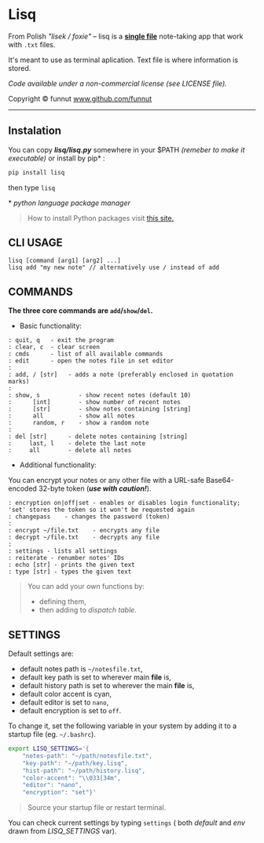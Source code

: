 # Lisq

From Polish *"lisek / foxie"* – lisq is a [**single file**](https://github.com/funnut/Lisq/blob/main/lisq/lisq.py) note-taking app that work with `.txt` files.

It's meant to use as terminal aplication. Text file is where information is stored.

*Code available under a non-commercial license (see LICENSE file).*

Copyright © funnut www.github.com/funnut

---

## Instalation

You can copy ***lisq/lisq.py*** somewhere in your $PATH *(remeber to make it executable)* or install by pip* : 

```bash
pip install lisq
```

then type `lisq`

\* *python language package manager*
> How to install Python packages visit [this site.](https://packaging.python.org/en/latest/tutorials/installing-packages/)

## CLI USAGE

```
lisq [command [arg1] [arg2] ...]
lisq add "my new note" // alternatively use / instead of add
```

## COMMANDS

**The three core commands are `add`/`show`/`del`.**

* Basic functionality:
```
: quit, q   - exit the program
: clear, c  - clear screen
: cmds      - list of all available commands
: edit      - open the notes file in set editor
:
: add, / [str]   - adds a note (preferably enclosed in quotation marks)
:
: show, s           - show recent notes (default 10)
:      [int]        - show number of recent notes
:      [str]        - show notes containing [string]
:      all          - show all notes
:      random, r    - show a random note
:
: del [str]      - delete notes containing [string]
:     last, l    - delete the last note
:     all        - delete all notes
```

* Additional functionality:

You can encrypt your notes or any other file with a URL-safe Base64-encoded 32-byte token (***use with caution!***).
```
: encryption on|off|set - enables or disables login functionality; 'set' stores the token so it won't be requested again
: changepass    - changes the password (token)
:
: encrypt ~/file.txt    - encrypts any file
: decrypt ~/file.txt    - decrypts any file
:
: settings - lists all settings
: reiterate - renumber notes' IDs
: echo [str] - prints the given text
: type [str] - types the given text
```

> You can add your own functions by:
> + defining them,
> + then adding to *dispatch table*.

## SETTINGS

Default settings are:
   * default notes path is `~/notesfile.txt`,
   * default key path is set to wherever main __file__ is,
   * default history path is set to wherever the main __file__ is,
   * default color accent is cyan,
   * default editor is set to `nano`,
   * default encryption is set to `off`.

To change it, set the following variable in your system by adding it to a startup file (eg. `~/.bashrc`).

```bash
export LISQ_SETTINGS='{
    "notes-path": "~/path/notesfile.txt",
    "key-path": "~/path/key.lisq",
    "hist-path": "~/path/history.lisq",
    "color-accent": "\\033[34m",
    "editor": "nano",
    "encryption": "set"}'
```

> Source your startup file or restart terminal.

You can check current settings by typing `settings` ( both *default* and *env* drawn from *LISQ_SETTINGS* var).
